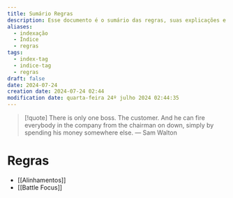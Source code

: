 ```yaml
---
title: Sumário Regras
description: Esse documento é o sumário das regras, suas explicações e meandros dentro das mesas
aliases:
  - indexação
  - Índice
  - regras
tags:
  - index-tag
  - indice-tag
  - regras
draft: false
date: 2024-07-24
creation date: 2024-07-24 02:44
modification date: quarta-feira 24º julho 2024 02:44:35
---
```


> [!quote] There is only one boss. The customer. And he can fire everybody in the company from the chairman on down, simply by spending his money somewhere else.
> — Sam Walton


# Regras

- [[Alinhamentos]]
- [[Battle Focus]]




